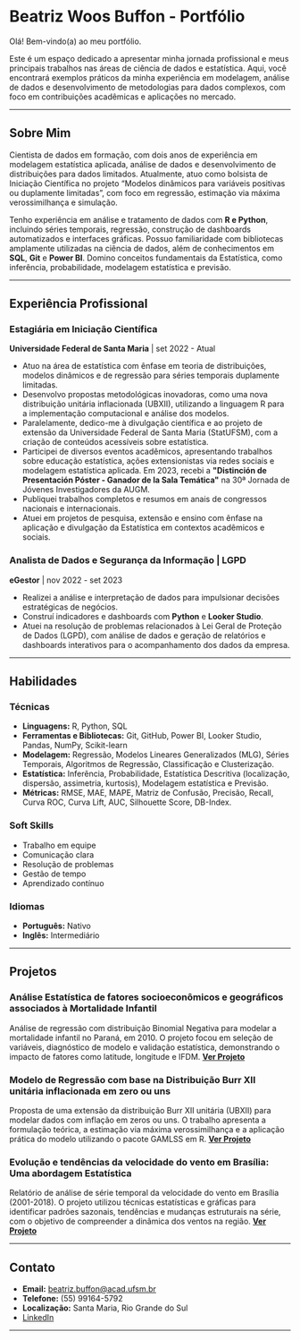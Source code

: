 # Beatriz Woos Buffon - Portfólio

Olá! Bem-vindo(a) ao meu portfólio.

Este é um espaço dedicado a apresentar minha jornada profissional e meus principais trabalhos nas áreas de ciência de dados e estatística. Aqui, você encontrará exemplos práticos da minha experiência em modelagem, análise de dados e desenvolvimento de metodologias para dados complexos, com foco em contribuições acadêmicas e aplicações no mercado.

---

## Sobre Mim
Cientista de dados em formação, com dois anos de experiência em modelagem estatística aplicada, análise de dados e desenvolvimento de distribuições para dados limitados. Atualmente, atuo como bolsista de Iniciação Científica no projeto “Modelos dinâmicos para variáveis positivas ou duplamente limitadas”, com foco em regressão, estimação via máxima verossimilhança e simulação.

Tenho experiência em análise e tratamento de dados com **R e Python**, incluindo séries temporais, regressão, construção de dashboards automatizados e interfaces gráficas. Possuo familiaridade com bibliotecas amplamente utilizadas na ciência de dados, além de conhecimentos em **SQL**, **Git** e **Power BI**. Domino conceitos fundamentais da Estatística, como inferência, probabilidade, modelagem estatística e previsão.

---

## Experiência Profissional

### Estagiária em Iniciação Científica
**Universidade Federal de Santa Maria** | set 2022 - Atual
* Atuo na área de estatística com ênfase em teoria de distribuições, modelos dinâmicos e de regressão para séries temporais duplamente limitadas.
* Desenvolvo propostas metodológicas inovadoras, como uma nova distribuição unitária inflacionada (UBXII), utilizando a linguagem R para a implementação computacional e análise dos modelos.
* Paralelamente, dedico-me à divulgação científica e ao projeto de extensão da Universidade Federal de Santa Maria (StatUFSM), com a criação de conteúdos acessíveis sobre estatística.
* Participei de diversos eventos acadêmicos, apresentando trabalhos sobre educação estatística, ações extensionistas via redes sociais e modelagem estatística aplicada. Em 2023, recebi a **"Distinción de Presentación Póster - Ganador de la Sala Temática"** na 30ª Jornada de Jóvenes Investigadores da AUGM.
* Publiquei trabalhos completos e resumos em anais de congressos nacionais e internacionais.
* Atuei em projetos de pesquisa, extensão e ensino com ênfase na aplicação e divulgação da Estatística em contextos acadêmicos e sociais.

### Analista de Dados e Segurança da Informação | LGPD
**eGestor** | nov 2022 - set 2023
* Realizei a análise e interpretação de dados para impulsionar decisões estratégicas de negócios.
* Construí indicadores e dashboards com **Python** e **Looker Studio**.
* Atuei na resolução de problemas relacionados à Lei Geral de Proteção de Dados (LGPD), com análise de dados e geração de relatórios e dashboards interativos para o acompanhamento dos dados da empresa.

---

## Habilidades

### Técnicas
* **Linguagens:** R, Python, SQL
* **Ferramentas e Bibliotecas:** Git, GitHub, Power BI, Looker Studio, Pandas, NumPy, Scikit-learn
* **Modelagem:** Regressão, Modelos Lineares Generalizados (MLG), Séries Temporais, Algoritmos de Regressão, Classificação e Clusterização.
* **Estatística:** Inferência, Probabilidade, Estatística Descritiva (localização, dispersão, assimetria, kurtosis), Modelagem estatística e Previsão.
* **Métricas:** RMSE, MAE, MAPE, Matriz de Confusão, Precisão, Recall, Curva ROC, Curva Lift, AUC, Silhouette Score, DB-Index.

### Soft Skills
* Trabalho em equipe
* Comunicação clara
* Resolução de problemas
* Gestão de tempo
* Aprendizado contínuo

### Idiomas
* **Português:** Nativo
* **Inglês:** Intermediário

---

## Projetos

### Análise Estatística de fatores socioeconômicos e geográficos associados à Mortalidade Infantil
Análise de regressão com distribuição Binomial Negativa para modelar a mortalidade infantil no Paraná, em 2010. O projeto focou em seleção de variáveis, diagnóstico de modelo e validação estatística, demonstrando o impacto de fatores como latitude, longitude e IFDM.
[**Ver Projeto**](https://github.com/beatrizbuffon21/trabalho_mlg)

### Modelo de Regressão com base na Distribuição Burr XII unitária inflacionada em zero ou uns
Proposta de uma extensão da distribuição Burr XII unitária (UBXII) para modelar dados com inflação em zeros ou uns. O trabalho apresenta a formulação teórica, a estimação via máxima verossimilhança e a aplicação prática do modelo utilizando o pacote GAMLSS em R.
[**Ver Projeto**](https://github.com/beatrizbuffon21/series-temporais)

### Evolução e tendências da velocidade do vento em Brasília: Uma abordagem Estatística
Relatório de análise de série temporal da velocidade do vento em Brasília (2001-2018). O projeto utilizou técnicas estatísticas e gráficas para identificar padrões sazonais, tendências e mudanças estruturais na série, com o objetivo de compreender a dinâmica dos ventos na região.
[**Ver Projeto**](https://github.com/beatrizbuffon21/unit-BurrXII-inflated)

---

## Contato
* **Email:** [beatriz.buffon@acad.ufsm.br](mailto:beatriz.buffon@acad.ufsm.br)
* **Telefone:** (55) 99164-5792
* **Localização:** Santa Maria, Rio Grande do Sul
* [LinkedIn](https://www.linkedin.com/in/beatriz-woos-buffon-102ab5191/)


---
